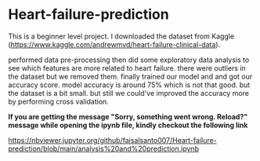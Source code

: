 # Heart-failure-prediction
This is a beginner level project. I downloaded the dataset from Kaggle (https://www.kaggle.com/andrewmvd/heart-failure-clinical-data).

performed data pre-processing then did some exploratory data analysis to see which features are more related to heart failure. there were outliers in the dataset but we removed them. finally trained our model and and got our accuracy score. model accuracy is around 75% which is not that good. but the dataset is a bit small. but still we could've improved the accuracy more by performing cross validation.

**If you are getting the message "Sorry, something went wrong. Reload?" message while opening the ipynb file, kindly checkout the following link**

  https://nbviewer.jupyter.org/github/faisalsanto007/Heart-failure-prediction/blob/main/analysis%20and%20prediction.ipynb
